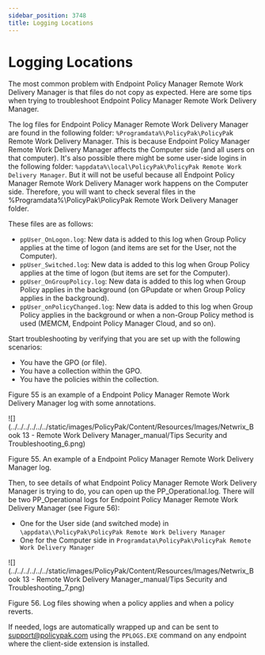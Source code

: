 ```yaml
---
sidebar_position: 3748
title: Logging Locations
---
```


# Logging Locations

The most common problem with Endpoint Policy Manager Remote Work Delivery Manager is that files do not copy as expected. Here are some tips when trying to troubleshoot Endpoint Policy Manager Remote Work Delivery Manager.

The log files for Endpoint Policy Manager Remote Work Delivery Manager are found in the following folder: `%Programdata%\PolicyPak\PolicyPa`k Remote Work Delivery Manager. This is because Endpoint Policy Manager Remote Work Delivery Manager affects the Computer side (and all users on that computer). It's also possible there might be some user-side logins in the following folder: `%appdata%\local\PolicyPak\PolicyPak Remote Work Delivery Manager`. But it will not be useful because all Endpoint Policy Manager Remote Work Delivery Manager work happens on the Computer side. Therefore, you will want to check several files in the %Programdata%\PolicyPak\PolicyPak Remote Work Delivery Manager folder.

These files are as follows:

* `ppUser_OnLogon.log`: New data is added to this log when Group Policy applies at the time of logon (and items are set for the User, not the Computer).
* `ppUser_Switched.log`: New data is added to this log when Group Policy applies at the time of logon (but items are set for the Computer).
* `ppUser_OnGroupPolicy.log`: New data is added to this log when Group Policy applies in the background (on GPupdate or when Group Policy applies in the background).
* `ppUser_onPolicyChanged.log`: New data is added to this log when Group Policy applies in the background or when a non-Group Policy method is used (MEMCM, Endpoint Policy Manager Cloud, and so on).

Start troubleshooting by verifying that you are set up with the following scenarios:

* You have the GPO (or file).
* You have a collection within the GPO.
* You have the policies within the collection.

Figure 55 is an example of a Endpoint Policy Manager Remote Work Delivery Manager log with some annotations.

![](../../../../../../static/images/PolicyPak/Content/Resources/Images/Netwrix_Book 13 - Remote Work Delivery Manager_manual/Tips Security and Troubleshooting_6.png)

Figure 55. An example of a Endpoint Policy Manager Remote Work Delivery Manager log.

Then, to see details of what Endpoint Policy Manager Remote Work Delivery Manager is trying to do, you can open up the PP\_Operational.log. There will be two PP\_Operational logs for Endpoint Policy Manager Remote Work Delivery Manager (see Figure 56):

* One for the User side (and switched mode) in `\appdata\\PolicyPak\PolicyPak Remote Work Delivery Manager`
* One for the Computer side in `Programdata\PolicyPak\PolicyPak Remote Work Delivery Manager`

![](../../../../../../static/images/PolicyPak/Content/Resources/Images/Netwrix_Book 13 - Remote Work Delivery Manager_manual/Tips Security and Troubleshooting_7.png)

Figure 56. Log files showing when a policy applies and when a policy reverts.

If needed, logs are automatically wrapped up and can be sent to [support@policypak.com](mailto:support@policypak.com) using the `PPLOGS.EXE` command on any endpoint where the client-side extension is installed.
